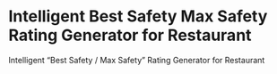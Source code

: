 # Intelligent Best Safety Max Safety Rating Generator for Restaurant
Intelligent “Best Safety / Max Safety” Rating Generator for Restaurant
